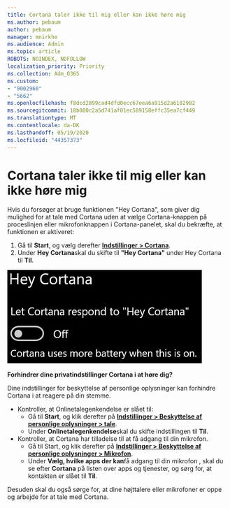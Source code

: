 ```yaml
---
title: Cortana taler ikke til mig eller kan ikke høre mig
ms.author: pebaum
author: pebaum
manager: mnirkhe
ms.audience: Admin
ms.topic: article
ROBOTS: NOINDEX, NOFOLLOW
localization_priority: Priority
ms.collection: Adm_O365
ms.custom:
- "9002960"
- "5662"
ms.openlocfilehash: f8dcd2899cad4dfd0ecc67eea6a915d2a6182982
ms.sourcegitcommit: 18b080c2a5d741af01ec589158effc35ea7cf449
ms.translationtype: MT
ms.contentlocale: da-DK
ms.lasthandoff: 05/19/2020
ms.locfileid: "44357373"
---
```

# <a name="cortana-doesnt-talk-to-me-or-cant-hear-me"></a>Cortana taler ikke til mig eller kan ikke høre mig

Hvis du forsøger at bruge funktionen "Hey Cortana", som giver dig mulighed for at tale med Cortana uden at vælge Cortana-knappen på proceslinjen eller mikrofonknappen i Cortana-panelet, skal du bekræfte, at funktionen er aktiveret:

1. Gå til **Start**, og vælg derefter **[Indstillinger > Cortana](ms-settings:cortana?activationSource=GetHelp)**.
2. Under **Hey Cortana**skal du skifte til **"Hey Cortana"** under Hey Cortana til **Til**.

![Hej Cortana](media/hey-cortana.png)

**Forhindrer dine privatindstillinger Cortana i at høre dig?**

Dine indstillinger for beskyttelse af personlige oplysninger kan forhindre Cortana i at reagere på din stemme.
- Kontroller, at Onlinetalegenkendelse er slået til:
    - Gå til **Start**, og klik derefter på **[Indstillinger > Beskyttelse af personlige oplysninger > tale](ms-settings:privacy-speech?activationSource=GetHelp)**.
    - Under **Onlinetalegenkendelse**skal du skifte indstillingen til **Til**.
- Kontroller, at Cortana har tilladelse til at få adgang til din mikrofon. 
    - Gå til Start, og klik derefter på **[Indstillinger > Beskyttelse af personlige oplysninger > Mikrofon](ms-settings:privacy-microphone?activationSource=GetHelp)**.
    - Under **Vælg, hvilke apps der kan**få adgang til din mikrofon , skal du se efter **Cortana** på listen over apps og tjenester, og sørg for, at kontakten er slået til **Til**.

Desuden skal du også sørge for, at dine højttalere eller mikrofoner er oppe og arbejde for at tale med Cortana.
